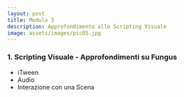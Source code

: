 ```yaml
---
layout: post
title: Modulo 5
description: Approfondimento allo Scripting Visuale
image: assets/images/pic05.jpg
---
```


<h3>1. Scripting Visuale - Approfondimenti su Fungus</h3>

<ul>
    <li>iTween</li>
    <li>Audio</li>
    <li>Interazione con una Scena</li>
</ul>
